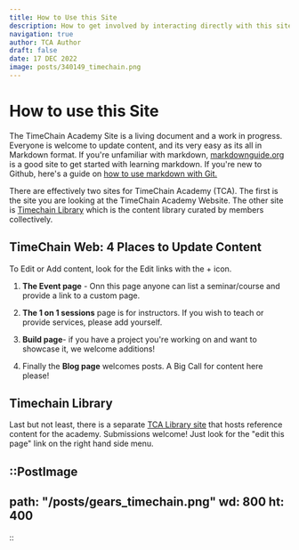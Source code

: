 ```yaml
---
title: How to Use this Site
description: How to get involved by interacting directly with this site. Anybody can edit!
navigation: true
author: TCA Author
draft: false
date: 17 DEC 2022
image: posts/340149_timechain.png
---
```


# How to use this Site

The TimeChain Academy Site is a living document and a work in progress. Everyone is welcome to update content, and its very easy as its all in Markdown format. If you're unfamiliar with markdown, [markdownguide.org](https://markdownguide.org) is a good site to get started with learning markdown. If you're new to Github, here's a guide on [how to use markdown with Git.](https://github.com/skills/communicate-using-markdown)

There are effectively two sites for TimeChain Academy (TCA). The first is the site you are looking at the TimeChain Academy Website. The other site is [Timechain Library](https://timechain-docs.vercel.app) which is the content library curated by members collectively. 

## TimeChain Web: 4 Places to Update Content

To Edit or Add content, look for the Edit links with the + icon. 

1. **The Event page** - Onn this page anyone can list a seminar/course and provide a link to a custom page. 

2. **The 1 on 1 sessions** page is for instructors. If you wish to teach or provide services, please add yourself.

3. **Build page**- if you have a project you're working on and want to showcase it, we welcome additions!

4. Finally the **Blog page** welcomes posts. A Big Call for content here please! 

## Timechain Library

Last but not least, there is a separate [TCA Library site](https://timechain-docs.vercel.app/) that hosts reference content for the academy. Submissions welcome! Just look for the "edit this page" link on the right hand side menu. 

::PostImage
---
path: "/posts/gears_timechain.png"
wd: 800
ht: 400
---
::
